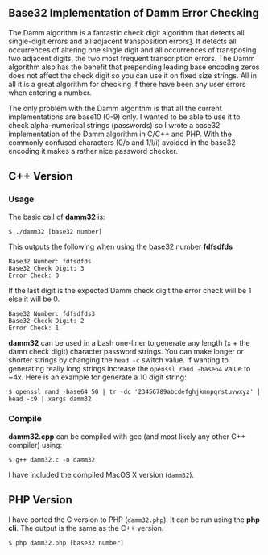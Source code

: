 ## Base32 Implementation of Damm Error Checking 
The Damm algorithm is a fantastic check digit algorithm that detects all single-digit errors and all adjacent transposition errors[1]. It detects all occurrences of altering one single digit and all occurrences of transposing two adjacent digits, the two most frequent transcription errors. The Damm algorithm also has the benefit that prepending leading base encoding zeros does not affect the check digit so you can use it on fixed size strings. All in all it is a great algorithm for checking if there have been any user errors when entering a number.

The only problem with the Damm algorithm is that all the current implementations are base10 (0-9) only. I wanted to be able to use it to check alpha-numerical strings (passwords) so I wrote a base32 implementation of the Damm algorithm in C/C++ and PHP. With the commonly confused characters (0/o and 1/l/i) avoided in the base32 encoding it makes a rather nice password checker.

   [1]: https://en.wikipedia.org/wiki/Damm_algorithm

## C++ Version

### Usage
The basic call of **damm32** is:

	$ ./damm32 [base32 number]

This outputs the following when using the base32 number **fdfsdfds**

	Base32 Number: fdfsdfds
	Base32 Check Digit: 3
	Error Check: 0

If the last digit is the expected Damm check digit the error check will be 1 else it will be 0.

	Base32 Number: fdfsdfds3
	Base32 Check Digit: 2
	Error Check: 1

**damm32** can be used in a bash one-liner to generate any length (x + the damn check digit) character password strings. You can make longer or shorter strings by changing the `head -c` switch value. If wanting to generating really long strings increase the `openssl rand -base64` value to ~4x. Here is an example for generate a 10 digit string:

	$ openssl rand -base64 50 | tr -dc '23456789abcdefghjkmnpqrstuvwxyz' | head -c9 | xargs damm32

### Compile
**damm32.cpp** can be compiled with gcc (and most likely any other C++ compiler) using:

	$ g++ damm32.c -o damm32

I have included the compiled MacOS X version (`damm32`).

## PHP Version
I have ported the C version to PHP (`damm32.php`). It can be run using the **php cli**. The output is the same as the C++ version.

	$ php damm32.php [base32 number]